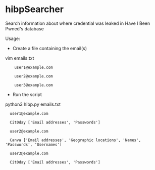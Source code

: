 # hibpSearcher
Search information about where credential was leaked in Have I Been Pwned's database

Usage:

* Create a file containing the email(s) 

vim emails.txt

        user1@example.com

        user2@example.com

        user3@example.com

* Run the script

python3 hibp.py emails.txt

      user1@example.com

      Cit0day ['Email addresses', 'Passwords']

      user2@example.com

      Canva ['Email addresses', 'Geographic locations', 'Names', 'Passwords', 'Usernames']

      user3@example.com

      Cit0day ['Email addresses', 'Passwords']
